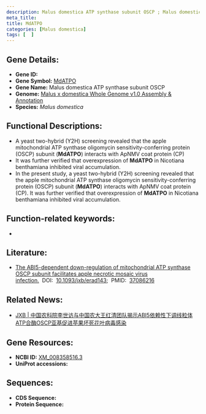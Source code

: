 ```yaml
---
description: Malus domestica ATP synthase subunit OSCP ; Malus domestica
meta_title:
title: MdATPO
categories: [Malus domestica]
tags: [  ]
---
```


## Gene Details:
- **Gene ID:**	[]()
- **Gene Symbol:** <u>MdATPO</u>
- **Gene Name:** Malus domestica ATP synthase subunit OSCP
- **Genome:** [Malus x domestica Whole Genome v1.0 Assembly & Annotation](https://www.rosaceae.org/species/malus/malus_x_domestica/genome_v1.0)
- **Species:** *Malus domestica*

## Functional Descriptions:
   - A yeast two-hybrid (Y2H) screening revealed that the apple mitochondrial ATP synthase oligomycin sensitivity-conferring protein (OSCP) subunit (**MdATPO**) interacts with ApNMV coat protein (CP)
   - It was further verified that overexpression of **MdATPO** in Nicotiana benthamiana inhibited viral accumulation.
   - In the present study, a yeast two-hybrid (Y2H) screening revealed that the apple mitochondrial ATP synthase oligomycin sensitivity-conferring protein (OSCP) subunit (**MdATPO**) interacts with ApNMV coat protein (CP).  It was further verified that overexpression of **MdATPO** in Nicotiana benthamiana inhibited viral accumulation. 

## Function-related keywords:
   - [](/tags//)

## Literature:
   - [The ABI5-dependent down-regulation of mitochondrial ATP synthase OSCP subunit facilitates apple necrotic mosaic virus infection.]( https://academic.oup.com/jxb/article/74/14/4189/7136591?login=true#supplementary-data)&nbsp;&nbsp;DOI:&nbsp;&nbsp;[10.1093/jxb/erad143](https://academic.oup.com/jxb/article/74/14/4189/7136591?login=true#supplementary-data);&nbsp;&nbsp;PMID:&nbsp;&nbsp;[37086216](https://pubmed.ncbi.nlm.nih.gov/37086216/)

## Related News:
   - [JXB | 中国农科院李世访与中国农大王红清团队揭示ABI5依赖性下调线粒体ATP合酶OSCP亚基促进苹果坏死花叶病毒感染](https://mp.weixin.qq.com/s/7FxYlv0ZsNsxhB3LSNn0-A)

## Gene Resources:
- **NCBI ID:**  [XM_008358516.3](https://www.ncbi.nlm.nih.gov/gene/?term=XM_008358516.3)
- **UniProt accessions:** [](https://www.uniprot.org/uniprotkb//entry)



## Sequences:
- **CDS Sequence:**
- **Protein Sequence:**
